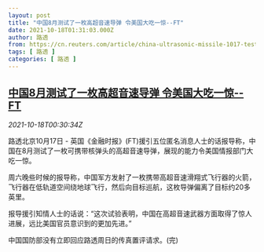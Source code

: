 ```yaml
---
layout: post
title: "中国8月测试了一枚高超音速导弹 令美国大吃一惊--FT"
date: 2021-10-18T01:31:03.000Z
author: 路透
from: https://cn.reuters.com/article/china-ultrasonic-missile-1017-test-idCNKBS2H800R
tags: [ 路透 ]
categories: [ 路透 ]
---
```

<!--1634520663000-->
[中国8月测试了一枚高超音速导弹 令美国大吃一惊--FT](https://cn.reuters.com/article/china-ultrasonic-missile-1017-test-idCNKBS2H800R)
------

<div>
<div><i>2021-10-18T00:30:34Z</i></div><p>路透北京10月17日 - 英国《金融时报》(FT)援引五位匿名消息人士的话报导称，中国在8月测试了一枚可携带核弹头的高超音速导弹，展现的能力令美国情报部门大吃一惊。</p><p>周六晚些时候的报导称，中国军方发射了一枚携带高超音速滑翔式飞行器的火箭，飞行器在低轨道空间绕地球飞行，然后向目标巡航，这枚导弹偏离了目标约20多英里。</p><p>报导援引知情人士的话说：“这次试验表明，中国在高超音速武器方面取得了惊人进展，远比美国官员意识到的更加先进。”</p><p>中国国防部没有立即回应路透周日的传真置评请求。(完)</p>
</div>
